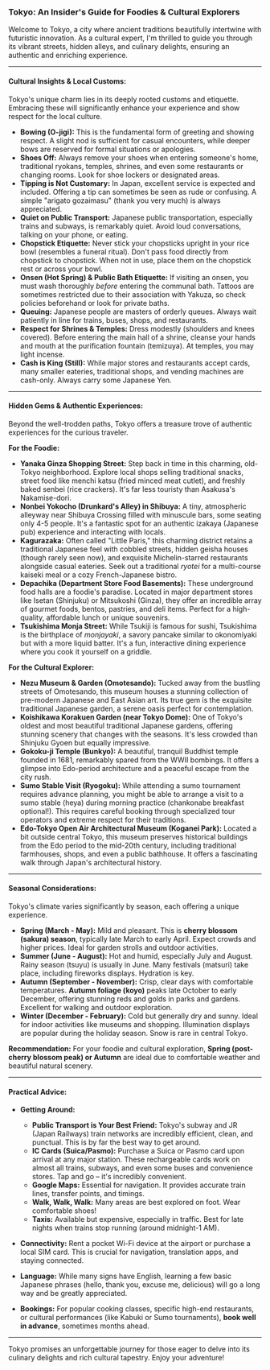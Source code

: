 ### Tokyo: An Insider's Guide for Foodies & Cultural Explorers

Welcome to Tokyo, a city where ancient traditions beautifully intertwine with futuristic innovation. As a cultural expert, I'm thrilled to guide you through its vibrant streets, hidden alleys, and culinary delights, ensuring an authentic and enriching experience.

---

#### Cultural Insights & Local Customs:

Tokyo's unique charm lies in its deeply rooted customs and etiquette. Embracing these will significantly enhance your experience and show respect for the local culture.

*   **Bowing (O-jigi):** This is the fundamental form of greeting and showing respect. A slight nod is sufficient for casual encounters, while deeper bows are reserved for formal situations or apologies.
*   **Shoes Off:** Always remove your shoes when entering someone's home, traditional ryokans, temples, shrines, and even some restaurants or changing rooms. Look for shoe lockers or designated areas.
*   **Tipping is Not Customary:** In Japan, excellent service is expected and included. Offering a tip can sometimes be seen as rude or confusing. A simple "arigato gozaimasu" (thank you very much) is always appreciated.
*   **Quiet on Public Transport:** Japanese public transportation, especially trains and subways, is remarkably quiet. Avoid loud conversations, talking on your phone, or eating.
*   **Chopstick Etiquette:** Never stick your chopsticks upright in your rice bowl (resembles a funeral ritual). Don't pass food directly from chopstick to chopstick. When not in use, place them on the chopstick rest or across your bowl.
*   **Onsen (Hot Spring) & Public Bath Etiquette:** If visiting an onsen, you must wash thoroughly *before* entering the communal bath. Tattoos are sometimes restricted due to their association with Yakuza, so check policies beforehand or look for private baths.
*   **Queuing:** Japanese people are masters of orderly queues. Always wait patiently in line for trains, buses, shops, and restaurants.
*   **Respect for Shrines & Temples:** Dress modestly (shoulders and knees covered). Before entering the main hall of a shrine, cleanse your hands and mouth at the purification fountain (temizuya). At temples, you may light incense.
*   **Cash is King (Still):** While major stores and restaurants accept cards, many smaller eateries, traditional shops, and vending machines are cash-only. Always carry some Japanese Yen.

---

#### Hidden Gems & Authentic Experiences:

Beyond the well-trodden paths, Tokyo offers a treasure trove of authentic experiences for the curious traveler.

**For the Foodie:**

*   **Yanaka Ginza Shopping Street:** Step back in time in this charming, old-Tokyo neighborhood. Explore local shops selling traditional snacks, street food like menchi katsu (fried minced meat cutlet), and freshly baked senbei (rice crackers). It's far less touristy than Asakusa's Nakamise-dori.
*   **Nonbei Yokocho (Drunkard's Alley) in Shibuya:** A tiny, atmospheric alleyway near Shibuya Crossing filled with minuscule bars, some seating only 4-5 people. It's a fantastic spot for an authentic izakaya (Japanese pub) experience and interacting with locals.
*   **Kagurazaka:** Often called "Little Paris," this charming district retains a traditional Japanese feel with cobbled streets, hidden geisha houses (though rarely seen now), and exquisite Michelin-starred restaurants alongside casual eateries. Seek out a traditional *ryotei* for a multi-course kaiseki meal or a cozy French-Japanese bistro.
*   **Depachika (Department Store Food Basements):** These underground food halls are a foodie's paradise. Located in major department stores like Isetan (Shinjuku) or Mitsukoshi (Ginza), they offer an incredible array of gourmet foods, bentos, pastries, and deli items. Perfect for a high-quality, affordable lunch or unique souvenirs.
*   **Tsukishima Monja Street:** While Tsukiji is famous for sushi, Tsukishima is the birthplace of *monjayaki*, a savory pancake similar to okonomiyaki but with a more liquid batter. It's a fun, interactive dining experience where you cook it yourself on a griddle.

**For the Cultural Explorer:**

*   **Nezu Museum & Garden (Omotesando):** Tucked away from the bustling streets of Omotesando, this museum houses a stunning collection of pre-modern Japanese and East Asian art. Its true gem is the exquisite traditional Japanese garden, a serene oasis perfect for contemplation.
*   **Koishikawa Korakuen Garden (near Tokyo Dome):** One of Tokyo's oldest and most beautiful traditional Japanese gardens, offering stunning scenery that changes with the seasons. It's less crowded than Shinjuku Gyoen but equally impressive.
*   **Gokoku-ji Temple (Bunkyo):** A beautiful, tranquil Buddhist temple founded in 1681, remarkably spared from the WWII bombings. It offers a glimpse into Edo-period architecture and a peaceful escape from the city rush.
*   **Sumo Stable Visit (Ryogoku):** While attending a sumo tournament requires advance planning, you might be able to arrange a visit to a sumo stable (heya) during morning practice (chankonabe breakfast optional!). This requires careful booking through specialized tour operators and extreme respect for their traditions.
*   **Edo-Tokyo Open Air Architectural Museum (Koganei Park):** Located a bit outside central Tokyo, this museum preserves historical buildings from the Edo period to the mid-20th century, including traditional farmhouses, shops, and even a public bathhouse. It offers a fascinating walk through Japan's architectural history.

---

#### Seasonal Considerations:

Tokyo's climate varies significantly by season, each offering a unique experience.

*   **Spring (March - May):** Mild and pleasant. This is **cherry blossom (sakura) season**, typically late March to early April. Expect crowds and higher prices. Ideal for garden strolls and outdoor activities.
*   **Summer (June - August):** Hot and humid, especially July and August. Rainy season (tsuyu) is usually in June. Many festivals (matsuri) take place, including fireworks displays. Hydration is key.
*   **Autumn (September - November):** Crisp, clear days with comfortable temperatures. **Autumn foliage (koyo)** peaks late October to early December, offering stunning reds and golds in parks and gardens. Excellent for walking and outdoor exploration.
*   **Winter (December - February):** Cold but generally dry and sunny. Ideal for indoor activities like museums and shopping. Illumination displays are popular during the holiday season. Snow is rare in central Tokyo.

**Recommendation:** For your foodie and cultural exploration, **Spring (post-cherry blossom peak) or Autumn** are ideal due to comfortable weather and beautiful natural scenery.

---

#### Practical Advice:

*   **Getting Around:**
    *   **Public Transport is Your Best Friend:** Tokyo's subway and JR (Japan Railways) train networks are incredibly efficient, clean, and punctual. This is by far the best way to get around.
    *   **IC Cards (Suica/Pasmo):** Purchase a Suica or Pasmo card upon arrival at any major station. These rechargeable cards work on almost all trains, subways, and even some buses and convenience stores. Tap and go – it's incredibly convenient.
    *   **Google Maps:** Essential for navigation. It provides accurate train lines, transfer points, and timings.
    *   **Walk, Walk, Walk:** Many areas are best explored on foot. Wear comfortable shoes!
    *   **Taxis:** Available but expensive, especially in traffic. Best for late nights when trains stop running (around midnight-1 AM).

*   **Connectivity:** Rent a pocket Wi-Fi device at the airport or purchase a local SIM card. This is crucial for navigation, translation apps, and staying connected.

*   **Language:** While many signs have English, learning a few basic Japanese phrases (hello, thank you, excuse me, delicious) will go a long way and be greatly appreciated.

*   **Bookings:** For popular cooking classes, specific high-end restaurants, or cultural performances (like Kabuki or Sumo tournaments), **book well in advance**, sometimes months ahead.

---

Tokyo promises an unforgettable journey for those eager to delve into its culinary delights and rich cultural tapestry. Enjoy your adventure!